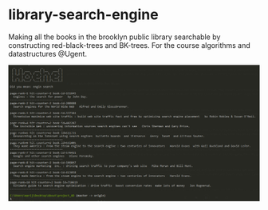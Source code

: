 # library-search-engine

Making all the books in the brooklyn public library searchable by constructing red-black-trees and BK-trees.
For the course algorithms and datastructures @Ugent.

![](Screenshot_2.png)
